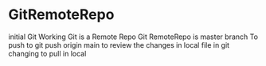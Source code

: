 # GitRemoteRepo
initial Git Working
Git is a Remote Repo
Git RemoteRepo is master branch
To push to git push origin main
to review the changes in local file in git
changing to pull in local

